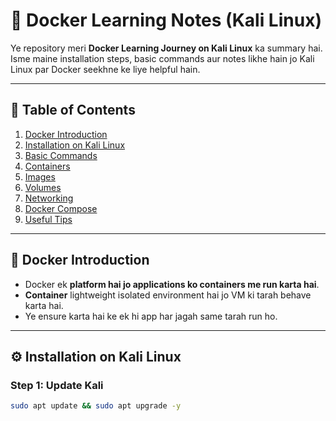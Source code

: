 # 🐳 Docker Learning Notes (Kali Linux)

Ye repository meri **Docker Learning Journey on Kali Linux** ka summary hai.  
Isme maine installation steps, basic commands aur notes likhe hain jo Kali Linux par Docker seekhne ke liye helpful hain.  

---

## 📌 Table of Contents
1. [Docker Introduction](#-docker-introduction)
2. [Installation on Kali Linux](#-installation-on-kali-linux)
3. [Basic Commands](#-basic-commands)
4. [Containers](#-containers)
5. [Images](#-images)
6. [Volumes](#-volumes)
7. [Networking](#-networking)
8. [Docker Compose](#-docker-compose)
9. [Useful Tips](#-useful-tips)

---

## 🐳 Docker Introduction
- Docker ek **platform hai jo applications ko containers me run karta hai**.  
- **Container** lightweight isolated environment hai jo VM ki tarah behave karta hai.  
- Ye ensure karta hai ke ek hi app har jagah same tarah run ho.  

---

## ⚙️ Installation on Kali Linux

### Step 1: Update Kali
```bash
sudo apt update && sudo apt upgrade -y
